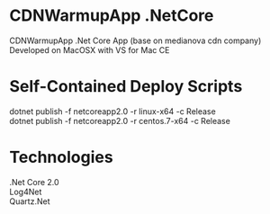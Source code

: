 # CDNWarmupApp .NetCore
CDNWarmupApp .Net Core App (base on medianova cdn company) Developed on MacOSX with VS for Mac CE

# Self-Contained Deploy Scripts 
dotnet publish -f netcoreapp2.0 -r linux-x64 -c Release  
dotnet publish -f netcoreapp2.0 -r centos.7-x64 -c Release

# Technologies
.Net Core 2.0  
Log4Net  
Quartz.Net
